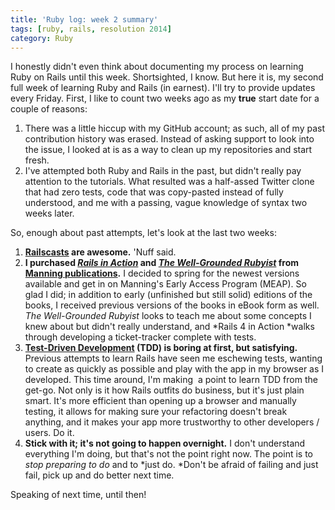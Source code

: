 ```yaml
---
title: 'Ruby log: week 2 summary'
tags: [ruby, rails, resolution 2014]
category: Ruby
---
```


I honestly didn't even think about documenting my process on learning Ruby on Rails until this week. Shortsighted, I know. But here it is, my second full week of learning Ruby and Rails (in earnest). I'll try to provide updates every Friday. First, I like to count two weeks ago as my **true** start date for a couple of reasons:

1. There was a little hiccup with my GitHub account; as such, all of my past contribution history was erased. Instead of asking support to look into the issue, I looked at is as a way to clean up my repositories and start fresh.
2. I've attempted both Ruby and Rails in the past, but didn't really pay attention to the tutorials. What resulted was a half-assed Twitter clone that had zero tests, code that was copy-pasted instead of fully understood, and me with a passing, vague knowledge of syntax two weeks later.

So, enough about past attempts, let's look at the last two weeks:

1. **[Railscasts](http://railscasts.com "Railscasts") are awesome.** 'Nuff said.
2. **I purchased [*Rails in Action*](http://www.manning.com/bigg2/ "Rails 4 in Action - Manning") and [*The Well-Grounded Rubyist*](http://www.manning.com/black2/ "The Well-Grounded Rubyist - Manning") from [Manning publications](http://www.manning.com/ "Manning Publications").** I decided to spring for the newest versions available and get in on Manning's Early Access Program (MEAP). So glad I did; in addition to early (unfinished but still solid) editions of the books, I received previous versions of the books in eBook form as well. *The Well-Grounded Rubyist* looks to teach me about some concepts I knew about but didn't really understand, and *Rails 4 in Action *walks through developing a ticket-tracker complete with tests.
3. **[Test-Driven Development](http://en.wikipedia.org/wiki/Test-driven_development "Test-Driven Development - Wikipedia.org") (TDD) is boring at first, but satisfying.** Previous attempts to learn Rails have seen me eschewing tests, wanting to create as quickly as possible and play with the app in my browser as I developed. This time around, I'm making  a point to learn TDD from the get-go. Not only is it how Rails outfits do business, but it's just plain smart. It's more efficient than opening up a browser and manually testing, it allows for making sure your refactoring doesn't break anything, and it makes your app more trustworthy to other developers / users. Do it.
4. **Stick with it; it's not going to happen overnight.** I don't understand everything I'm doing, but that's not the point right now. The point is to *stop preparing to do* and to *just do. *Don't be afraid of failing and just fail, pick up and do better next time.

Speaking of next time, until then!
